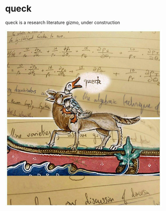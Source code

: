 # queck

queck is a research literature gizmo, under construction

![](docs/assets/images/queck-illustration.jpg)

